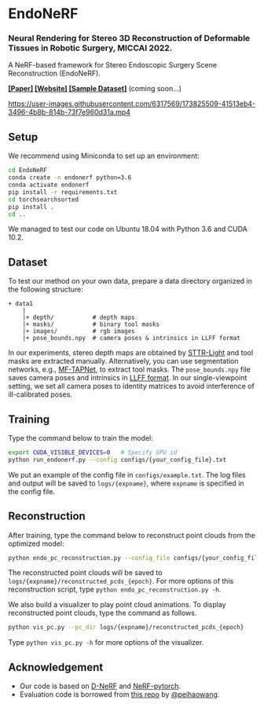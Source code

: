 # EndoNeRF

### Neural Rendering for Stereo 3D Reconstruction of Deformable Tissues in Robotic Surgery, MICCAI 2022.

A NeRF-based framework for Stereo Endoscopic Surgery Scene Reconstruction (EndoNeRF).

**[\[Paper\]]() [\[Website\]]() [\[Sample Dataset\]]()** (coming soon...)


https://user-images.githubusercontent.com/6317569/173825509-41513eb4-3496-4b8b-814b-73f7e960d31a.mp4


## Setup

We recommend using Miniconda to set up an environment:

```bash
cd EndoNeRF
conda create -n endonerf python=3.6
conda activate endonerf
pip install -r requirements.txt
cd torchsearchsorted
pip install .
cd ..
```

We managed to test our code on Ubuntu 18.04 with Python 3.6 and CUDA 10.2.

## Dataset

To test our method on your own data, prepare a data directory organized in the following structure:

```
+ data1
    |
    |+ depth/           # depth maps
    |+ masks/           # binary tool masks
    |+ images/          # rgb images
    |+ pose_bounds.npy  # camera poses & intrinsics in LLFF format
```

In our experiments, stereo depth maps are obtained by [STTR-Light](https://github.com/mli0603/stereo-transformer) and tool masks are extracted manually. Alternatively, you can use segmentation networks, e.g., [MF-TAPNet](https://github.com/YuemingJin/MF-TAPNet), to extract tool masks. The `pose_bounds.npy` file saves camera poses and intrinsics in [LLFF format](https://github.com/Fyusion/LLFF#using-your-own-poses-without-running-colmap). In our single-viewpoint setting, we set all camera poses to identity matrices to avoid interference of ill-calibrated poses.

## Training

Type the command below to train the model:

```bash
export CUDA_VISIBLE_DEVICES=0   # Specify GPU id
python run_endonerf.py --config configs/{your_config_file}.txt
```

We put an example of the config file in `configs/example.txt`. The log files and output will be saved to `logs/{expname}`, where `expname` is specified in the config file.

## Reconstruction

After training, type the command below to reconstruct point clouds from the optimized model:

```bash
python endo_pc_reconstruction.py --config_file configs/{your_config_file}.txt --n_frames {num_of_frames} --depth_smoother --depth_smoother_d 28
```

The reconstructed point clouds will be saved to `logs/{expname}/reconstructed_pcds_{epoch}`. For more options of this reconstruction script, type `python endo_pc_reconstruction.py -h`.

We also build a visualizer to play point cloud animations. To display reconstructed point clouds, type the command as follows.

```bash
python vis_pc.py --pc_dir logs/{expname}/reconstructed_pcds_{epoch}
```

Type `python vis_pc.py -h` for more options of the visualizer.

## Acknowledgement

- Our code is based on [D-NeRF](https://github.com/albertpumarola/D-NeRF) and [NeRF-pytorch](https://github.com/yenchenlin/nerf-pytorch).
- Evaluation code is borrowed from [this repo](https://github.com/peihaowang/nerf-pytorch) by [@peihaowang](https://github.com/peihaowang/).

